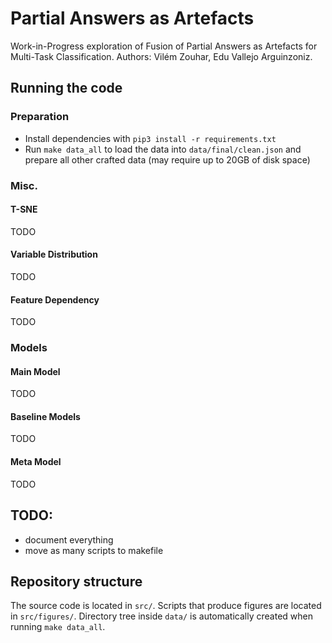 # Partial Answers as Artefacts

Work-in-Progress exploration of Fusion of Partial Answers as Artefacts for Multi-Task Classification.
Authors: Vilém Zouhar, Edu Vallejo Arguinzoniz.

## Running the code

### Preparation

- Install dependencies with `pip3 install -r requirements.txt`
- Run `make data_all` to load the data into `data/final/clean.json` and prepare all other crafted data (may require up to 20GB of disk space)

### Misc.

#### T-SNE

TODO

#### Variable Distribution

TODO

#### Feature Dependency

TODO

### Models

#### Main Model

TODO

#### Baseline Models

TODO

#### Meta Model

TODO

## TODO:
- document everything
- move as many scripts to makefile

## Repository structure

The source code is located in `src/`.
Scripts that produce figures are located in `src/figures/`.
Directory tree inside `data/` is automatically created when running `make data_all`.
